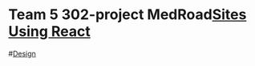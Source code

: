 # Team 5 302-project MedRoad[Sites Using React](https://github.com/facebook/react/wiki/Sites-Using-React)
#[Design](https://github.com/cntnboys/302-project/wiki/Cmput-302-Design-Page)

